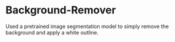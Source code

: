 # Background-Remover
Used a pretrained image segmentation model to simply remove the background and apply a white outline.

